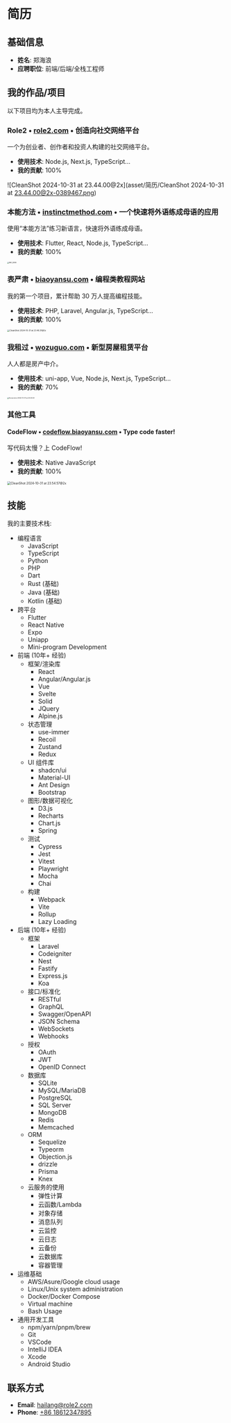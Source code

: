 # 简历

## 基础信息

- **姓名**: 郑海浪
- **应聘职位**: 前端/后端/全栈工程师

## 我的作品/项目

以下项目均为本人主导完成。

### Role2 • [role2.com](http://www.role2.com) • 创造向社交网络平台

一个为创业者、创作者和投资人构建的社交网络平台。

- **使用技术**: Node.js, Next.js, TypeScript...
- **我的贡献**: 100%

![CleanShot 2024-10-31 at 23.44.00@2x](asset/简历/CleanShot 2024-10-31 at 23.44.00@2x-0389467.png)

### 本能方法 • [instinctmethod.com](http://www.instinctmethod.com) • 一个快速将外语练成母语的应用

使用“本能方法”练习新语言，快速将外语练成母语。

- **使用技术**: Flutter, React, Node.js, TypeScript...
- **我的贡献**: 100%

<img src="asset/简历/IMG_8386.jpg" alt="IMG_8386" style="zoom: 25%;" />

### 表严肃 • [biaoyansu.com](http://www.biaoyansu.com) • 编程类教程网站

我的第一个项目，累计帮助 30 万人提高编程技能。

- **使用技术**: PHP, Laravel, Angular.js, TypeScript...
- **我的贡献**: 100%

<img src="asset/简历/CleanShot 2024-10-31 at 23.48.31@2x.png" alt="CleanShot 2024-10-31 at 23.48.31@2x" style="zoom: 33%;" />

### 我租过 • [wozuguo.com](http://www.wozuguo.com) • 新型房屋租赁平台

人人都是房产中介。

- **使用技术**: uni-app, Vue, Node.js, Next.js, TypeScript...
- **我的贡献**: 70%

<img src="asset/简历/Screenshot 2024-10-31 at 23.45.50-0389573.jpeg" alt="Screenshot 2024-10-31 at 23.45.50" style="zoom:25%;" />

### 其他工具

#### CodeFlow • [codeflow.biaoyansu.com](https://codeflow.biaoyansu.com/) • Type code faster!

写代码太慢？上 CodeFlow!

- **使用技术**: Native JavaScript
- **我的贡献**: 100%

<img src="asset/简历/CleanShot 2024-10-31 at 23.54.57@2x.png" alt="CleanShot 2024-10-31 at 23.54.57@2x" style="zoom: 50%;" />

## 技能

我的主要技术栈:

- 编程语言
  - JavaScript
  - TypeScript
  - Python
  - PHP
  - Dart
  - Rust (基础)
  - Java (基础)
  - Kotlin (基础)
- 跨平台
  - Flutter
  - React Native
  - Expo
  - Uniapp
  - Mini-program Development
- 前端 (10年+ 经验)
  - 框架/渲染库
    - React
    - Angular/Angular.js
    - Vue
    - Svelte
    - Solid
    - JQuery
    - Alpine.js
  - 状态管理
    - use-immer
    - Recoil
    - Zustand
    - Redux
  - UI 组件库
    - shadcn/ui
    - Material-UI
    - Ant Design
    - Bootstrap
  - 图形/数据可视化
    - D3.js
    - Recharts
    - Chart.js
    - Spring
  - 测试
    - Cypress
    - Jest
    - Vitest
    - Playwright
    - Mocha
    - Chai
  - 构建
    - Webpack
    - Vite
    - Rollup
    - Lazy Loading
- 后端 (10年+ 经验)
  - 框架
    - Laravel
    - Codeigniter
    - Nest
    - Fastify
    - Express.js
    - Koa
  - 接口/标准化
    - RESTful
    - GraphQL
    - Swagger/OpenAPI
    - JSON Schema
    - WebSockets
    - Webhooks
  - 授权
    - OAuth
    - JWT
    - OpenID Connect
  - 数据库
    - SQLite
    - MySQL/MariaDB
    - PostgreSQL
    - SQL Server
    - MongoDB
    - Redis
    - Memcached
  - ORM
    - Sequelize
    - Typeorm
    - Objection.js
    - drizzle
    - Prisma
    - Knex
  - 云服务的使用
    - 弹性计算
    - 云函数/Lambda
    - 对象存储
    - 消息队列
    - 云监控
    - 云日志
    - 云备份
    - 云数据库
    - 容器管理
- 运维基础
  - AWS/Asure/Google cloud usage
  - Linux/Unix system administration
  - Docker/Docker Compose
  - Virtual machine
  - Bash Usage
- 通用开发工具
  - npm/yarn/pnpm/brew
  - Git
  - VSCode
  - IntelliJ IDEA
  - Xcode
  - Android Studio

## 联系方式

- **Email**: [hailang@role2.com](mailto:hailang@role2.com)
- **Phone**: [+86 18612347895](tel:+8618612347895)
